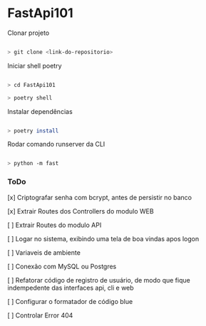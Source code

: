 # FastApi101


Clonar projeto

```bash

> git clone <link-do-repositorio>

```

Iniciar shell poetry

```bash

> cd FastApi101

> poetry shell

```

Instalar dependências

```bash

> poetry install

```

Rodar comando runserver da CLI

```bash

> python -m fast

```

### ToDo

[x] Criptografar senha com bcrypt, antes de persistir no banco

[x] Extrair Routes dos Controllers do modulo WEB

[ ] Extrair Routes do modulo API

[ ] Logar no sistema, exibindo uma tela de boa vindas apos logon

[ ] Variaveis de ambiente

[ ] Conexão com MySQL ou Postgres

[ ] Refatorar código de registro de usuário, de modo que fique indempedente das interfaces api, cli e web

[ ] Configurar o formatador de código blue

[ ] Controlar Error 404
